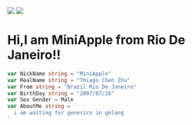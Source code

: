 ![](https://github-readme-stats.vercel.app/api?username=MiniAppleTheApple)
![](https://github-readme-stats.vercel.app/api/top-langs/?username=MiniAppleTheApple&layout=compact)

# Hi,I am MiniApple from Rio De Janeiro!!
```go
var NickName string = "MiniApple"
var RealName string = "Thiago Chen Zhu"
var From string = "Brazil Rio De Janeiro"
var BirthDay string = "2007/07/26"
var Sex Gender = Male
var AboutMe string = `
  i am waiting for generics in golang
`
```
